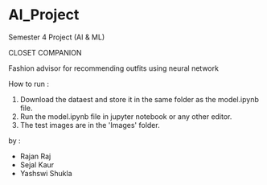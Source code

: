 # AI_Project
Semester 4 Project (AI &amp; ML) 

CLOSET COMPANION

Fashion advisor for recommending outfits using neural network



How to run :
1) Download the dataest and store it in the same folder as the model.ipynb file.
2) Run the model.ipynb file in jupyter notebook or any other editor.
3) The test images are in the 'Images' folder.

by :
- Rajan Raj
- Sejal Kaur
- Yashswi Shukla
